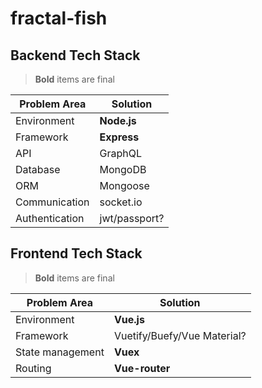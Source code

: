 # fractal-fish

## Backend Tech Stack

> **Bold** items are final

| Problem Area | Solution |
| --- | --- |
| Environment | **Node.js** |
| Framework | **Express** |
| API | GraphQL |
| Database | MongoDB |
| ORM | Mongoose |
| Communication | socket.io |
| Authentication | jwt/passport? |

## Frontend Tech Stack

> **Bold** items are final

| Problem Area | Solution |
| --- | --- |
| Environment | **Vue.js** |
| Framework | Vuetify/Buefy/Vue Material? |
| State management | **Vuex** |
| Routing | **Vue-router** |
